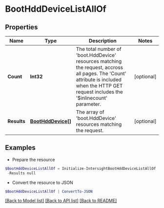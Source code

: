 # BootHddDeviceListAllOf
## Properties

Name | Type | Description | Notes
------------ | ------------- | ------------- | -------------
**Count** | **Int32** | The total number of &#39;boot.HddDevice&#39; resources matching the request, accross all pages. The &#39;Count&#39; attribute is included when the HTTP GET request includes the &#39;$inlinecount&#39; parameter. | [optional] 
**Results** | [**BootHddDevice[]**](BootHddDevice.md) | The array of &#39;boot.HddDevice&#39; resources matching the request. | [optional] 

## Examples

- Prepare the resource
```powershell
$BootHddDeviceListAllOf = Initialize-IntersightBootHddDeviceListAllOf  -Count null `
 -Results null
```

- Convert the resource to JSON
```powershell
$BootHddDeviceListAllOf | ConvertTo-JSON
```

[[Back to Model list]](../README.md#documentation-for-models) [[Back to API list]](../README.md#documentation-for-api-endpoints) [[Back to README]](../README.md)

